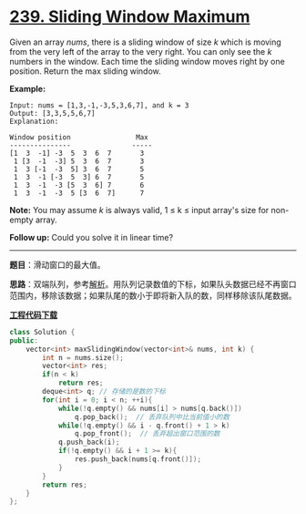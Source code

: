 # [239. Sliding Window Maximum](https://leetcode.com/problems/sliding-window-maximum/)

Given an array *nums*, there is a sliding window of size *k* which is moving from the very left of the array to the very right. You can only see the *k* numbers in the window. Each time the sliding window moves right by one position. Return the max sliding window.

**Example:**

```
Input: nums = [1,3,-1,-3,5,3,6,7], and k = 3
Output: [3,3,5,5,6,7]
Explanation:

Window position                Max
---------------               -----
[1  3  -1] -3  5  3  6  7       3
 1 [3  -1  -3] 5  3  6  7       3
 1  3 [-1  -3  5] 3  6  7       5
 1  3  -1 [-3  5  3] 6  7       5
 1  3  -1  -3 [5  3  6] 7       6
 1  3  -1  -3  5 [3  6  7]      7
```

**Note:**
You may assume *k* is always valid, 1 ≤ k ≤ input array's size for non-empty array.

**Follow up:**
Could you solve it in linear time?

-----

**题目**：滑动窗口的最大值。

**思路**：双端队列，参考[解析](https://leetcode.com/problems/sliding-window-maximum/discuss/65884/Java-O(n)-solution-using-deque-with-explanation)。用队列记录数值的下标，如果队头数据已经不再窗口范围内，移除该数据；如果队尾的数小于即将新入队的数，同样移除该队尾数据。

[**工程代码下载**](https://github.com/shenkh/leetcode)

```cpp
class Solution {
public:
    vector<int> maxSlidingWindow(vector<int>& nums, int k) {
        int n = nums.size();
        vector<int> res;
        if(n < k)
            return res;
        deque<int> q; // 存储的是数的下标
        for(int i = 0; i < n; ++i){
            while(!q.empty() && nums[i] > nums[q.back()])
                q.pop_back();  // 丢弃队列中比当前值小的数
            while(!q.empty() && i - q.front() + 1 > k)
                q.pop_front();  // 丢弃超出窗口范围的数
            q.push_back(i);
            if(!q.empty() && i + 1 >= k){
                res.push_back(nums[q.front()]);
            }
        }
        return res;
    }
};
```
